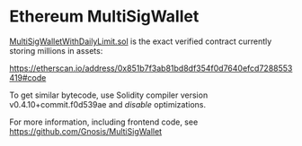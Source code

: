 # Ethereum MultiSigWallet

[MultiSigWalletWithDailyLimit.sol](https://github.com/ConsenSys/MultiSigWallet/blob/master/MultiSigWalletWithDailyLimit.sol) is the exact verified contract currently storing millions in assets:

https://etherscan.io/address/0x851b7f3ab81bd8df354f0d7640efcd7288553419#code

To get similar bytecode, use Solidity compiler version v0.4.10+commit.f0d539ae and *disable* optimizations.

For more information, including frontend code, see https://github.com/Gnosis/MultiSigWallet
